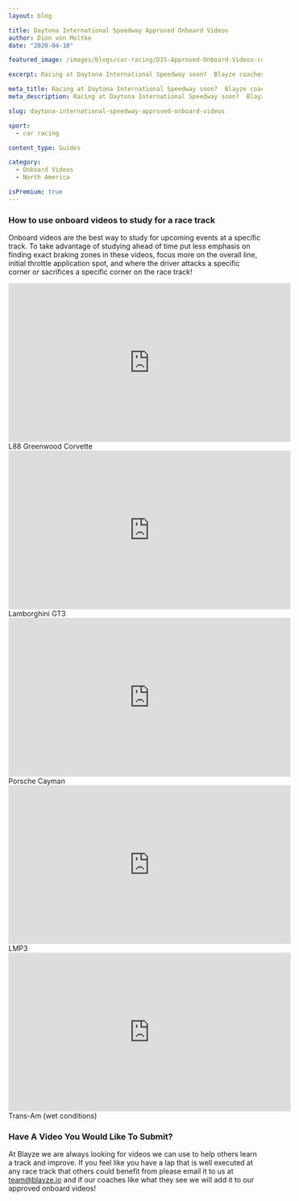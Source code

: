 ```yaml
---
layout: blog

title: Daytona International Speedway Approved Onboard Videos
author: Dion von Moltke
date: "2020-04-10"

featured_image: /images/blogs/car-racing/DIS-Approved-Onboard-Videos-compressor.jpg

excerpt: Racing at Daytona International Speedway soon?  Blayze coaches found videos they approve of watching to study for this race track!

meta_title: Racing at Daytona International Speedway soon?  Blayze coaches found videos they approve of watching to study for this race track!
meta_description: Racing at Daytona International Speedway soon?  Blayze coaches found videos they approve of watching to study for this race track!

slug: daytona-international-speedway-approved-onboard-videos

sport:
  - car racing

content_type: Guides

category:
  - Onboard Videos
  - North America

isPremium: true
---
```


### How to use onboard videos to study for a race track

Onboard videos are the best way to study for upcoming events at a specific track. To take advantage of studying ahead of time put less emphasis on finding exact braking zones in these videos, focus more on the overall line, initial throttle application spot, and where the driver attacks a specific corner or sacrifices a specific corner on the race track!

<iframe title="Blog iFrame" width="560" height="315" src="https://www.youtube.com/embed/qlEfORBzfy8" frameborder="0" allow="accelerometer; autoplay; encrypted-media; gyroscope; picture-in-picture" allowfullscreen></iframe>
L88 Greenwood Corvette

<iframe title="Blog iFrame" width="560" height="315" src="https://www.youtube.com/embed/jNzMbqLHaXM" frameborder="0" allow="accelerometer; autoplay; encrypted-media; gyroscope; picture-in-picture" allowfullscreen></iframe>
Lamborghini GT3

<iframe title="Blog iFrame" width="560" height="315" src="https://www.youtube.com/embed/9VgzNdBGMBk" frameborder="0" allow="accelerometer; autoplay; encrypted-media; gyroscope; picture-in-picture" allowfullscreen></iframe>
Porsche Cayman

<iframe title="Blog iFrame" width="560" height="315" src="https://www.youtube.com/embed/iZlkqbgtS4Q" frameborder="0" allow="accelerometer; autoplay; encrypted-media; gyroscope; picture-in-picture" allowfullscreen></iframe>
LMP3

<iframe title="Blog iFrame" width="560" height="315" src="https://www.youtube.com/embed/KwIgOl8hlHM" frameborder="0" allow="accelerometer; autoplay; encrypted-media; gyroscope; picture-in-picture" allowfullscreen></iframe>
Trans-Am (wet conditions)

### Have A Video You Would Like To Submit?

At Blayze we are always looking for videos we can use to help others learn a track and improve. If you feel like you have a lap that is well executed at any race track that others could benefit from please email it to us at team@blayze.io and if our coaches like what they see we will add it to our approved onboard videos!
